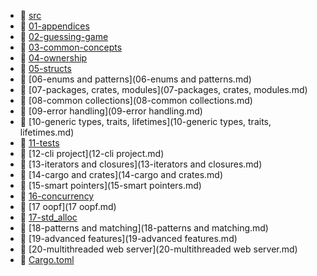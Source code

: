 * 📂 [src](src)
* 📄 [01-appendices](01-appendices.md)
* 📄 [02-guessing-game](02-guessing-game.md)
* 📄 [03-common-concepts](03-common-concepts.md)
* 📄 [04-ownership](04-ownership.md)
* 📄 [05-structs](05-structs.md)
* 📄 [06-enums and patterns](06-enums and patterns.md)
* 📄 [07-packages, crates, modules](07-packages, crates, modules.md)
* 📄 [08-common collections](08-common collections.md)
* 📄 [09-error handling](09-error handling.md)
* 📄 [10-generic types, traits, lifetimes](10-generic types, traits, lifetimes.md)
* 📄 [11-tests](11-tests.md)
* 📄 [12-cli project](12-cli project.md)
* 📄 [13-iterators and closures](13-iterators and closures.md)
* 📄 [14-cargo and crates](14-cargo and crates.md)
* 📄 [15-smart pointers](15-smart pointers.md)
* 📄 [16-concurrency](16-concurrency.md)
* 📄 [17 oopf](17 oopf.md)
* 📄 [17-std_alloc](17-std_alloc.md)
* 📄 [18-patterns and matching](18-patterns and matching.md)
* 📄 [19-advanced features](19-advanced features.md)
* 📄 [20-multithreaded web server](20-multithreaded web server.md)
* 📄 [Cargo.toml](Cargo.toml)
